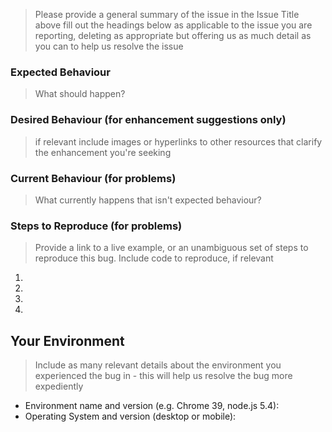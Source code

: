 > Please provide a general summary of the issue in the Issue Title above
> fill out the headings below as applicable to the issue you are reporting, 
> deleting as appropriate but offering us as much detail as you can to help us resolve the issue

### Expected Behaviour
> What should happen?

### Desired Behaviour (for enhancement suggestions only)
> if relevant include images or hyperlinks to other resources that clarify the enhancement you're seeking

### Current Behaviour (for problems)
> What currently happens that isn't expected behaviour?

### Steps to Reproduce (for problems)
> Provide a link to a live example, or an unambiguous set of steps to reproduce this bug. Include code to reproduce, if relevant
1.
2.
3.
4.

## Your Environment
> Include as many relevant details about the environment you experienced the bug in - this will help us resolve the bug more expediently
* Environment name and version (e.g. Chrome 39, node.js 5.4):
* Operating System and version (desktop or mobile):
